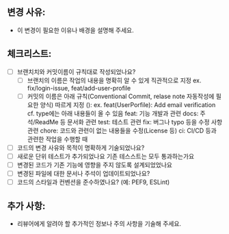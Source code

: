 ## 변경 사유:

- 이 변경이 필요한 이유나 배경을 설명해 주세요.

## 체크리스트:

- [ ] 브랜치치와 커밋이름이 규칙대로 작성되었나요?
    - [ ] 브랜치의 이름은 작업의 내용을 명확히 알 수 있게
    직관적으로 지정 ex. fix/login-issue, feat/add-user-profile
    - [ ] 커밋의 이름은 아래 규칙(Conventional Commit, relase note 자동작성에 필요한 양식) 따르게 지정 
    <type>(<scope>): <subject> 
    ex. feat(UserPorfile): Add email verification
    cf. type에는 아래 내용들이 올 수 있음
    feat: 기능 개발과 관련
    docs: 주석/ReadMe 등 문서화 관련
    test: 테스트 관련
    fix: 버그나 typo 등을 수정 사항 관련
    chore: 코드와 관련이 없는 내용들을 수정(License 등)
    ci: CI/CD 등과 관련한 작업을 수행할 때
- [ ] 코드의 변경 사유와 목적이 명확하게 기술되었나요?
- [ ] 새로운 단위 테스트가 추가되었나요 기존 테스스트는 모두 통과하는가요
- [ ] 변경된 코드가 기존 기능에 영향을 주지 않도록 설계되었었나요
- [ ] 변경된 파일에 대한 문서나 주석이 업데이트되었나요?
- [ ] 코드의 스타일과 컨벤션을 준수하였나요? (예: PEF9, ESLint)

## 추가 사항:

- 리뷰어에게 알려야 할 추가적인 정보나 주의 사항을 기술해 주세요.